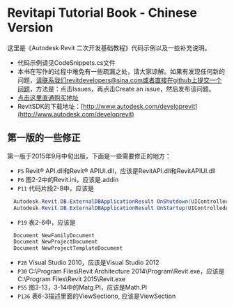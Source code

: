 # Revitapi Tutorial Book - Chinese Version
这里是《Autodesk Revit 二次开发基础教程》代码示例以及一些补充说明。
* 代码示例请见CodeSnippets.cs文件
* 本书在写作的过程中难免有一些疏漏之处，请大家谅解。如果有发现任何新的问题，请联系我们revitdevelopers@sina.com或者直接在github上提交一个问题，方法是：点击Issues，再点击Create an issue，然后发布该问题。
* [点击这里直通购买地址](https://detail.tmall.com/item.htm?spm=a1z10.5-b.w4011-7642016013.86.kqSuts&id=521852354085&rn=9ca0adf9fcbae2111fa480ccec7d15ef&abbucket=19)
* RevitSDK的下载地址：[http://www.autodesk.com/developrevit](http://www.autodesk.com/developrevit)

## 第一版的一些修正
第一版于2015年9月中旬出版，下面是一些需要修正的地方：
* `P5` Revit® API.dll和Revit® APIUI.dll，应该是RevitAPI.dll和RevitAPIUI.dll
* `P6` 图2-2中的Revit.ini，应该是.addin
* `P11` 代码片段2-8中，应该是
```C#
  Autodesk.Revit.DB.ExternalDBApplicationResult OnShutdown(UIControlledApplication application);
  Autodesk.Revit.DB.ExternalDBApplicationResult OnStartup(UIControlledApplication application);
```
* `P19` 表2-6中，应该是
```C#
  Document NewFamilyDocument
  Document NewProjectDocument
  Document NewProjectTemplateDocument
```
* `P28` Visual Studio 2010，应该是Visual Studio 2012
* `P30` C:\Program Files\Revit Architecture 2014\Program\Revit.exe，应该是C:\Program Files\Revit 2015\Revit.exe
* `P55` 图3-13，3-14中的Matg.PI，应该是Math.PI
* `P136` 表6-3描述里面的ViewSectiono, 应该是ViewSection
